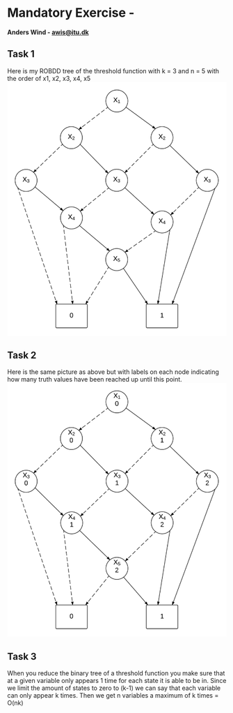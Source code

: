 # Mandatory Exercise - 
**Anders Wind - awis@itu.dk**

## Task 1
Here is my ROBDD tree of the threshold function with k = 3 and n = 5 with the order of x1, x2, x3, x4, x5
![alt text](Mandatory3-ROBDD.png "ROBDD of the threshold function")

## Task 2
Here is the same picture as above but with labels on each node indicating how many truth values have been reached up until this point.
![alt text](Mandatory3-ROBDD-Labels.png "ROBDD of the threshold function with truth value state labels")

## Task 3
When you reduce the binary tree of a threshold function you make sure that at a given variable only appears 1 time for each state it is able to be in.
Since we limit the amount of states to zero to (k-1) we can say that each variable can only appear k times. 
Then we get n variables a maximum of k times = O(nk)
